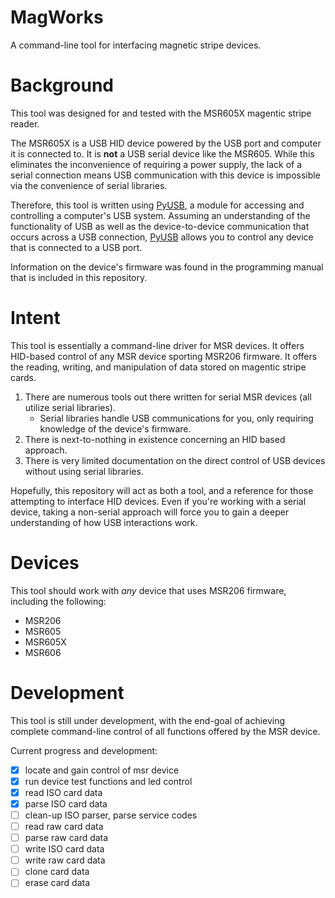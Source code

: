 # MagWorks
A command-line tool for interfacing magnetic stripe devices. 

# Background
This tool was designed for and tested with the MSR605X magentic stripe reader.

The MSR605X is a USB HID device powered by the USB port and computer it is connected to. It is **not** a USB serial device like the MSR605. While this eliminates the inconvenience of requiring a power supply, the lack of a serial connection means USB communication with this device is impossible via the convenience of serial libraries. 

Therefore, this tool is written using [PyUSB](http://pyusb.github.io/pyusb/), a module for accessing and controlling a computer's USB system. Assuming an understanding of the functionality of USB as well as the device-to-device communication that occurs across a USB connection, [PyUSB](http://pyusb.github.io/pyusb/) allows you to control any device that is connected to a USB port.

Information on the device's firmware was found in the programming manual that is included in this repository.

# Intent
This tool is essentially a command-line driver for MSR devices. It offers HID-based control of any MSR device sporting MSR206 firmware. It offers the reading, writing, and manipulation of data stored on magentic stripe cards.

1. There are numerous tools out there written for serial MSR devices (all utilize serial libraries).
    * Serial libraries handle USB communications for you, only requiring knowledge of the device's firmware.
2. There is next-to-nothing in existence concerning an HID based approach.
3. There is very limited documentation on the direct control of USB devices without using serial libraries.

Hopefully, this repository will act as both a tool, and a reference for those attempting to interface HID devices. Even if you're working with a serial device, taking a non-serial approach will force you to gain a deeper understanding of how USB interactions work.

# Devices
This tool should work with *any* device that uses MSR206 firmware, including the following:
* MSR206
* MSR605
* MSR605X
* MSR606

# Development
This tool is still under development, with the end-goal of achieving complete command-line control of all functions offered by the MSR device.

Current progress and development:
- [x] locate and gain control of msr device
- [x] run device test functions and led control
- [x] read ISO card data
- [x] parse ISO card data
- [ ] clean-up ISO parser, parse service codes
- [ ] read raw card data
- [ ] parse raw card data
- [ ] write ISO card data
- [ ] write raw card data
- [ ] clone card data
- [ ] erase card data
